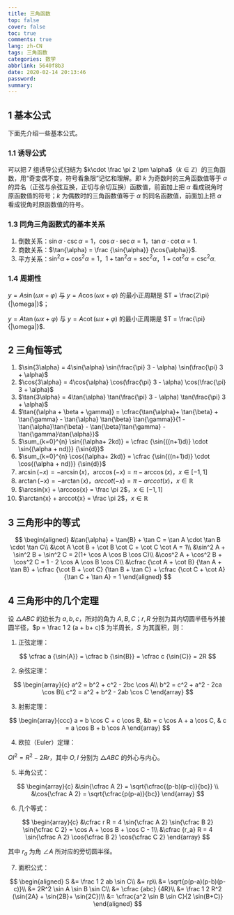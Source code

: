 ```yaml
---
title: 三角函数
top: false
cover: false
toc: true
comments: true
lang: zh-CN
tags: 三角函数
categories: 数学
abbrlink: 5640f8b3
date: 2020-02-14 20:13:46
password:
summary:
---
```


## 1 基本公式

下面先介绍一些基本公式。

### 1.1 诱导公式

可以把 7 组诱导公式归结为 $k\cdot \frac \pi 2 \pm \alpha$（$k\in \mathbb{Z}$）的三角函数，用“奇变偶不变，符号看象限”记忆和理解。即 $k$ 为奇数时的三角函数值等于 $\alpha$ 的异名（正弦与余弦互换，正切与余切互换）函数值，前面加上把 $\alpha$ 看成锐角时原函数值的符号；$k$ 为偶数时的三角函数值等于 $\alpha$ 的同名函数值，前面加上把 $\alpha$ 看成锐角时原函数值的符号。

### 1.3 同角三角函数式的基本关系

1. 倒数关系：$\sin{\alpha} \cdot \csc{\alpha}=1$，$\cos{\alpha} \cdot \sec{\alpha}=1$，$\tan{\alpha} \cdot \cot{\alpha}=1$.
2. 商数关系：$\tan{\alpha} = \frac {\sin{\alpha}} {\cos{\alpha}}$.
3. 平方关系：$\sin^2{\alpha} + \cos^2{\alpha} = 1$，$1 + \tan^2{\alpha} = \sec^2{\alpha}$，$1 + \cot^2{\alpha} = \csc^2{\alpha}$.


### 1.4 周期性

$y=A\sin(\omega x + \varphi)$ 与 $y=A\cos(\omega x + \varphi)$ 的最小正周期是 $T = \frac{2\pi}{|\omega|}$；

$y=A\tan(\omega x + \varphi)$ 与 $y=A\cot(\omega x + \varphi)$ 的最小正周期是 $T = \frac{\pi}{|\omega|}$.

## 2 三角恒等式

1. $\sin{3\alpha} = 4\sin{\alpha} \sin(\frac{\pi} 3 - \alpha)  \sin(\frac{\pi} 3 + \alpha)$
2. $\cos{3\alpha} = 4\cos{\alpha} \cos(\frac{\pi} 3 - \alpha)  \cos(\frac{\pi} 3 + \alpha)$
3. $\tan{3\alpha} = 4\tan{\alpha} \tan(\frac{\pi} 3 - \alpha)  \tan(\frac{\pi} 3 + \alpha)$
4. $\tan{(\alpha + \beta + \gamma)} = \cfrac{\tan{\alpha}+ \tan{\beta} + \tan{\gamma} - \tan{\alpha} \tan{\beta} \tan{\gamma}}{1 - \tan{\alpha}\tan{\beta} - \tan{\beta}\tan{\gamma} - \tan{\gamma}\tan{\alpha}}$
5. $\sum_{k=0}^{n} \sin{(\alpha+ 2kd)} = \cfrac {\sin{((n+1)d)} \cdot \sin{(\alpha + nd)}} {\sin{d}}$
6. $\sum_{k=0}^{n} \cos{(\alpha+ 2kd)} = \cfrac {\sin{((n+1)d)} \cdot \cos{(\alpha + nd)}} {\sin{d}}$
7. $\arcsin(-x) = - \arcsin(x)$，$\arccos(-x) = \pi - \arccos(x)$，$x \in [-1,1]$
8. $\arctan(-x) = - \arctan(x)$，$arccot(-x) = \pi - arccot(x)$，$x \in \mathbb{R}$
9. $\arcsin{x} + \arccos{x} = \frac \pi 2$，$x\in [-1,1]$
10. $\arctan{x} + arccot{x} = \frac \pi 2$，$x\in \mathbb{R}$

## 3 三角形中的等式

$$
\begin{aligned}
&\tan{\alpha} + \tan{B} + \tan C = \tan A \cdot \tan B \cdot \tan C\\
&\cot A \cot B + \cot B \cot C + \cot C \cot A = 1\\
&\sin^2 A + \sin^2 B + \sin^2 C = 2(1+ \cos A \cos B \cos C)\\
&\cos^2 A + \cos^2 B + \cos^2 C = 1 - 2 \cos A \cos B \cos C\\
&\cfrac {\cot A + \cot B} {\tan A + \tan B} + \cfrac {\cot B + \cot C} {\tan B + \tan C} + \cfrac {\cot C + \cot A} {\tan C + \tan A} = 1
\end{aligned}
$$

## 4 三角形中的几个定理

设 $\triangle ABC$ 的边长为 $a, b, c$，所对的角为 $A, B, C$；$r, R$ 分别为其内切圆半径与外接圆半径，$p = \frac 1 2 (a + b+ c)$ 为半周长，$S$ 为其面积，则：

1. 正弦定理：

$$
\cfrac a {\sin{A}} = \cfrac b {\sin{B}} = \cfrac c {\sin{C}} = 2R
$$

2. 余弦定理：

$$
\begin{array}{c}
a^2 = b^2 + c^2 - 2bc \cos A\\
b^2 = c^2 + a^2 - 2ca \cos B\\
c^2 = a^2 + b^2 - 2ab \cos C
\end{array}
$$

3. 射影定理：

$$
\begin{array}{ccc}
a = b \cos C + c \cos B, &b = c \cos A + a \cos C, & c = a \cos B + b \cos A
\end{array}
$$

4. 欧拉（Euler）定理：

$OI^2 = R^2 - 2Rr$，其中 $O, I$ 分别为 $\triangle ABC$ 的外心与内心。

5. 半角公式：

$$
\begin{array}{c}
&\sin{\cfrac A 2} = \sqrt{\cfrac{(p-b)(p-c)}{bc}} \\
&\cos{\cfrac A 2} = \sqrt{\cfrac{p(p-a)}{bc}} 
\end{array}
$$

6. 几个等式：

$$
\begin{array}{c}
&\cfrac r R = 4 \sin{\cfrac A 2} \sin{\cfrac B 2} \sin{\cfrac C 2} = \cos A + \cos B + \cos C - 1\\
&\cfrac {r_a} R =  4 \sin{\cfrac A 2} \cos{\cfrac B 2} \cos{\cfrac C 2}
\end{array}
$$

其中 $r_a$ 为角 $\angle A$ 所对应的旁切圆半径。

7. 面积公式：

$$
\begin{aligned}
S &= \frac 1 2 ab \sin C\\
&= rp\\
&= \sqrt{p(p-a)(p-b)(p-c)}\\
&= 2R^2 \sin A \sin B \sin C\\
&= \cfrac {abc} {4R}\\
&= \frac 1 2 R^2 (\sin{2A} + \sin{2B}+ \sin{2C})\\
&= \cfrac{a^2 \sin B \sin C}{2 \sin(B+C)}
\end{aligned}
$$